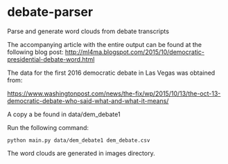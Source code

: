 # debate-parser
Parse and generate word clouds from debate transcripts

The accompanying article with the entire output can be found at the following blog post: http://ml4ma.blogspot.com/2015/10/democratic-presidential-debate-word.html

The data for the first 2016 democratic debate in Las Vegas was obtained from:

https://www.washingtonpost.com/news/the-fix/wp/2015/10/13/the-oct-13-democratic-debate-who-said-what-and-what-it-means/

A copy a be found in data/dem_debate1

Run the following command:
```
python main.py data/dem_debate1 dem_debate.csv
```
The word clouds are generated in images directory.


